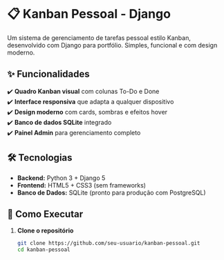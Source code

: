 # 📋 Kanban Pessoal - Django
Um sistema de gerenciamento de tarefas pessoal estilo Kanban, desenvolvido com Django para portfólio. Simples, funcional e com design moderno.

## ✨ Funcionalidades

✔️ **Quadro Kanban visual** com colunas To-Do e Done  
✔️ **Interface responsiva** que adapta a qualquer dispositivo  
✔️ **Design moderno** com cards, sombras e efeitos hover  
✔️ **Banco de dados SQLite** integrado  
✔️ **Painel Admin** para gerenciamento completo  

## 🛠️ Tecnologias

- **Backend:** Python 3 + Django 5
- **Frontend:** HTML5 + CSS3 (sem frameworks)
- **Banco de Dados:** SQLite (pronto para produção com PostgreSQL)

## 🚀 Como Executar

1. **Clone o repositório**
   ```bash
   git clone https://github.com/seu-usuario/kanban-pessoal.git
   cd kanban-pessoal 
